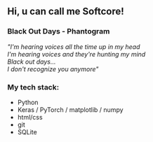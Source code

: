 ## Hi, u can call me Softcore!

<div>

<h3>Black Out Days - Phantogram</h3>
<p><i>
"I'm hearing voices all the time up in my head<br>
I'm hearing voices and they're hunting my mind<br>
Black out days...<br>
I don't recognize you anymore"
</i></p>

### My tech stack:
 * Python
 * Keras / PyTorch / matplotlib / numpy
 * html/css
 * git
 * SQLite
